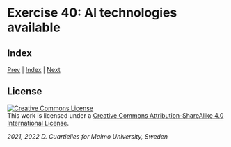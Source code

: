 # Exercise 40: AI technologies available
## Index

[Prev](../39-AI_neural_networks_basics/39-AI_neural_networks_basics.md) |  [Index](../course_index.md) |  [Next](../41-AI_training_with_Jupyter_microphone/41-AI_training_with_Jupyter_microphone.md)

## License

<a rel="license" href="http://creativecommons.org/licenses/by-sa/4.0/"><img alt="Creative Commons License" style="border-width:0" src="https://i.creativecommons.org/l/by-sa/4.0/80x15.png" /></a><br />This work is licensed under a <a rel="license" href="http://creativecommons.org/licenses/by-sa/4.0/">Creative Commons Attribution-ShareAlike 4.0 International License</a>.

*2021, 2022 D. Cuartielles for Malmo University, Sweden*
